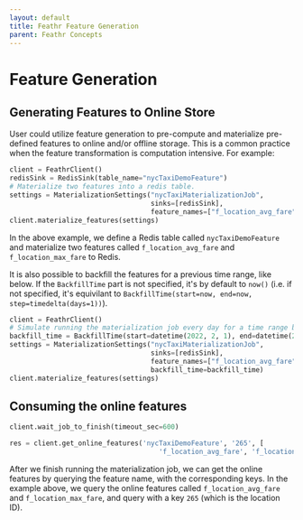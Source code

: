 ```yaml
---
layout: default
title: Feathr Feature Generation
parent: Feathr Concepts
---
```


# Feature Generation

## Generating Features to Online Store

User could utilize feature generation to pre-compute and materialize pre-defined features to online and/or offline storage. This is a common practice when the feature transformation is computation intensive. For example:
```python
client = FeathrClient()
redisSink = RedisSink(table_name="nycTaxiDemoFeature")
# Materialize two features into a redis table.
settings = MaterializationSettings("nycTaxiMaterializationJob",
                                   sinks=[redisSink],
                                   feature_names=["f_location_avg_fare", "f_location_max_fare"])
client.materialize_features(settings)
```

In the above example, we define a Redis table called `nycTaxiDemoFeature` and materialize two features called `f_location_avg_fare` and `f_location_max_fare` to Redis.

It is also possible to backfill the features for a previous time range, like below. If the `BackfillTime` part is not specified, it's by default to `now()` (i.e. if not specified, it's equivilant to `BackfillTime(start=now, end=now, step=timedelta(days=1))`).

```python
client = FeathrClient()
# Simulate running the materialization job every day for a time range between 2/1/22 and 2/20/22
backfill_time = BackfillTime(start=datetime(2022, 2, 1), end=datetime(2022, 2, 20), step=timedelta(days=1))
settings = MaterializationSettings("nycTaxiMaterializationJob",
                                   sinks=[redisSink],
                                   feature_names=["f_location_avg_fare", "f_location_max_fare"],
                                   backfill_time=backfill_time)
client.materialize_features(settings)
```

## Consuming the online features

```python
client.wait_job_to_finish(timeout_sec=600)

res = client.get_online_features('nycTaxiDemoFeature', '265', [
                                     'f_location_avg_fare', 'f_location_max_fare'])
```

After we finish running the materialization job, we can get the online features by querying the feature name, with the corresponding keys. In the example above, we query the online features called `f_location_avg_fare` and `f_location_max_fare`, and query with a key `265` (which is the location ID).
